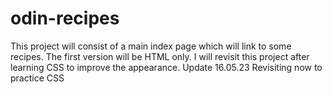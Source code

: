 # odin-recipes
This project will consist of a main index page which will link to some 
recipes. 
The first version will be HTML only.
I will revisit this project after learning CSS to improve the appearance.
Update 16.05.23
Revisiting now to practice CSS
